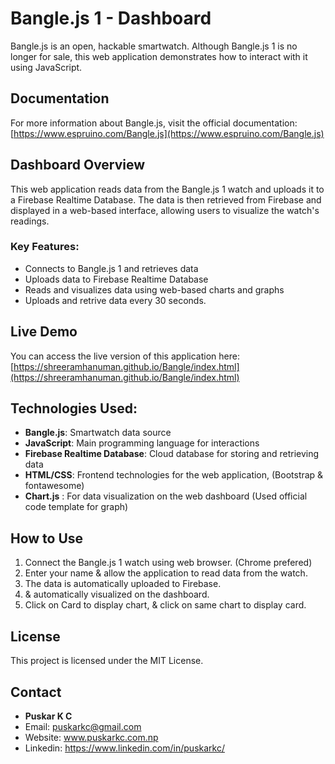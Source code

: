 # Bangle.js 1 - Dashboard

Bangle.js is an open, hackable smartwatch. Although Bangle.js 1 is no longer for sale, this web application demonstrates how to interact with it using JavaScript.

## Documentation
For more information about Bangle.js, visit the official documentation:
[https://www.espruino.com/Bangle.js](https://www.espruino.com/Bangle.js)

## Dashboard Overview
This web application reads data from the Bangle.js 1 watch and uploads it to a Firebase Realtime Database. The data is then retrieved from Firebase and displayed in a web-based interface, allowing users to visualize the watch's readings. 

### Key Features:
- Connects to Bangle.js 1 and retrieves data
- Uploads data to Firebase Realtime Database
- Reads and visualizes data using web-based charts and graphs
- Uploads and retrive data every 30 seconds.

## Live Demo
You can access the live version of this application here:
[https://shreeramhanuman.github.io/Bangle/index.html](https://shreeramhanuman.github.io/Bangle/index.html)

## Technologies Used:
- **Bangle.js**: Smartwatch data source
- **JavaScript**: Main programming language for interactions
- **Firebase Realtime Database**: Cloud database for storing and retrieving data
- **HTML/CSS**: Frontend technologies for the web application, (Bootstrap & fontawesome)
- **Chart.js** : For data visualization on the web dashboard (Used official code template for graph)

## How to Use
1. Connect the Bangle.js 1 watch using web browser. (Chrome prefered)
2. Enter your name & allow the application to read data from the watch.
3. The data is automatically uploaded to Firebase.
4. & automatically visualized on the dashboard.
5. Click on Card to display chart, & click on same chart to display card.

## License
This project is licensed under the MIT License.

## Contact
- **Puskar K C**
- Email: puskarkc@gmail.com
- Website: www.puskarkc.com.np
- Linkedin: https://www.linkedin.com/in/puskarkc/


